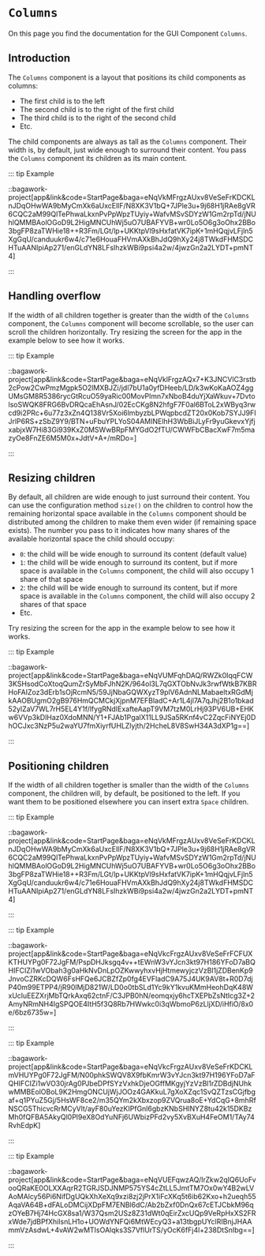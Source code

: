 <script>
	import ViewApp from '$lib/ViewApp.svelte'
</script>

# `Columns`
On this page you find the documentation for the GUI Component `Columns`.



## Introduction
The `Columns` component is a layout that positions its child components as columns:

* The first child is to the left
* The second child is to the right of the first child
* The third child is to the right of the second child
* Etc.

The child components are always as tall as the `Columns` component. Their width is, by default, just wide enough to surround their content. You pass the `Columns` component its children as its main content.

::: tip Example

::bagawork-project[app&link&code=StartPage&baga=eNqVkMFrgzAUxv8VeSeFrKDCKLnJDqOHwWA9bMyCmXk6aUxcEllF/N8XK3V1bQ+7JPle3u+9j68H1jRAe8gVR6CQC2aM99QlTePhwaLkxnPvPpWpzTUyiy+WafvMSvSDYzW1Gm2rpTd/jNUhlQMMBAolOGoD9L2HigMNCUhWj5uO7UBAFYVB+wr0Lo5O6g3oOhx2BBo3bgFP8zaTWHie18++R3Fm/LGt/lp+UKKtpVl9sHxfatVK7ipK+1mHQqjvLFjln5XgGqU/canduukr6w4/c71e6HouaFHVmAXkBhJdQ9hXy24j8TWkdFHMSDCHTuAANIpiAp271/enGLdYN8LFsIhzkWBi9psi4a2w/4jwzGn2a2LYDT+pmNT4]

:::




## Handling overflow
If the width of all children together is greater than the width of the `Columns` component, the `Columns` component will become scrollable, so the user can scroll the children horizontally. Try resizing the screen for the app in the example below to see how it works.

::: tip Example

::bagawork-project[app&link&code=StartPage&baga=eNqVklFrgzAQx7+K3JNCVlC3rstb2cPow2CwPmzMgpk5O2lMXBJZi/jdl7bU1a0yfDHeeb/LD/k3wKoKaAOZ4ggUMsGM8R5386rycGtRcuO59yaRic00MovPlmn7xNboB4duYjXaWkuv+7DvtolsoSWQK8FRG6BvDRQcaEhAsnJ/02EcCKg8N2hfgF7F0al6BToL2xWByq3rwcd9i2PRc+6u77z3xZn4Q138Vr5Xoi6lmbyzbLPWqpbcdZT20x0Kob7SYJJ9FIJrlP6RS+zSbZ9Y9/BTN+uFbuYPLYoS04AMINElhH3WbBiJLyFr9yuGkevxYjfjxabjxW7Hi83Gi939KxZ0MSWwBRpFMYGdO2fTU/CWWFbCBacXwF7m5mazyOe8FnZE6M5M0x+JdtV+A+/mRDo=]

:::


## Resizing children
By default, all children are wide enough to just surround their content. You can use the configuration method `size()` on the children to control how the remaining horizontal space available in the `Columns` component should be distributed among the children to make them even wider (if remaining space exists). The number you pass to it indicates how many shares of the available horizontal space the child should occupy:

* `0`: the child will be wide enough to surround its content (default value)
* `1`: the child will be wide enough to surround its content, but if more space is available in the `Columns` component, the child will also occupy 1 share of that space
* `2`: the child will be wide enough to surround its content, but if more space is available in the `Columns` component, the child will also occupy 2 shares of that space
* Etc.

Try resizing the screen for the app in the example below to see how it works.

::: tip Example

::bagawork-project[app&link&code=StartPage&baga=eNqVUMFqhDAQ/RWZk0IqqFCW3KSHsodCoXtoqQumZrSyMbFJhN2K/964ol3L7qGXTObNvJk3rwfWtkB7KBRHoFAIZoz3dErb1sOjRcmN5/59JjNbaGQWXyzT9plV6AdnNLMabaeltxRGdMjkAAOBUgmO2gB976HmQCMCkjXjpnM7EFBladC+Ar1L4jl7A7qJhj2B1o1bkad52ylZaV7WL7rH5EL4Y1f/lfygRNdIExafteAapT9VM7tzM0LrHj93PV6UB+EHKw6VVp3kDlHaz0XdoMNN/Y1+FJAb1PgalX11LL9JSa5RKnf4vC2ZqcFiNYEj0DhOCJxc3NzP5u2waYU7fmXiyrfUHLZlyjth/2HcheL8V8SwH34A3dXP1g==]

:::




## Positioning children
If the width of all children together is smaller than the width of the `Columns` component, the children will, by default, be positioned to the left. If you want them to be positioned elsewhere you can insert extra `Space` children.

::: tip Example

::bagawork-project[app&link&code=StartPage&baga=eNqVkMFrgzAUxv8VeSeFrKDCKLnJDqOHwWA9bMyCmXk6aUxcEllF/N8XK3V1bQ+7JPle3u+9j68H1jRAe8gVR6CQC2aM99QlTePhwaLkxnPvPpWpzTUyiy+WafvMSvSDYzW1Gm2rpTd/jNUhlQMMBAolOGoD9L2HigMNCUhWj5uO7UBAFYVB+wr0Lo5O6g3oOhx2BBo3bgFP8zaTWHie18++R3Fm/LGt/lp+UKKtpVl9sHxfatVK7ipK+1mHQqjvLFjln5XgGqU/canduukr6w4/c71e6HouaFHVmAXkBhJdQ9hXy24j8TWkdFHMSDCHTuAANIpiAp271/enGLdYN8LFsIhzkWBi9psi4a2w/4jwzGn2a2LYDT+pmNT4]

:::

::: tip Example

::bagawork-project[app&link&code=StartPage&baga=eNqVkcFrgzAUxv8VeSeFrFCFUXKTHUYPg0F72JgFM/PspDHJksgq4v++tEWnW3vYJcn3kt97H186YFoD7aBQHIFCIZi1wVObah3g0aHkNvDnLpOZKwwyhxvHjHtmewyjczVzBl1jZDBenKp9JnvoCZRKcDQW6FsHFQe6JCBZfZp0fg4EVFladC9A75J4UK9AV8t+R0D7djP40m99ETPP4/jR90lMjD821W/LD0o0tbSLd1Yc9kY1kvuKMmHeohDqK48WxUcluEEZXrjMbTQrkAxq62ctnF/C3JPB0hN/eomqxjy6hcTXEPbZsNtIcg3Z+2AmyNRmNH4IgSPQOE4ItH5f3Q8Rb7HWwkc0i3qWbmoP6zLljXD/iHfiO/8x0e/6bz6735w=]

:::

::: tip Example

::bagawork-project[app&link&code=StartPage&baga=eNqVkcFrgzAUxv8VeSeFrKDCKLmVHUYPg0F72JgFM/N00phkSWQV8X9fbKmrW3vYJcn3kt97H196YFoD7aFQHIFCIZi1wVO30jrAg0PJbeDPfSYzVxhkDjeOGffMKgyjYzVzBl1rZDBdjNUhkwMMBEolOBoL9K2HmgONCUjWjJOOz4GAKkuL7gXoXZqc1SvQZTzsCGjfbgaf+q1PYuZ5Gj/5HsWF8ce2/m35QYm2kXbxzop9ZVQrua8oE+YdCqG+8mhRfNSCG5ThicvcRrMCyVlt/ayF80uYezKIPfGnl6gbzKNbSHINYZ8tu42k15DKBzMh0fQFBA5AkyQl0Pl9eX8OdYuNFj6UWbizPFd2vy5XvBXuH4FeOM1/TAy74RvhEdpK]

:::

::: tip Example

::bagawork-project[app&link&code=StartPage&baga=eNqVUEFqwzAQ/IrZkw2qIQ6UoFvooQRaKE0OLXXAqrR2TGRJSDJNMP575YS4cZtLL5JmtTM7Ox0wY4B2wLVAoMAlcy56Pi6NifDgUQkXhXeXq9xzi8zj2jPrX1iFcXKq5t6ib62Kxo+h2ueqh55AqaVA64B+dFALoDMCijXDpFM7ENBl6dC/Ab2bZxf0DnQx67cETJCbkM96qzOYeB7Hj74HcGX8sa1/W37Qsm2USz8Z31dWt0qEirZxcUQp9VeRpHxXS2FRxWde7jdBPfXhiIsnLH1o+UOWdYNFQi6MtWEcyQ3+a13tbgpUYclRIBnjJHAAmmVzAsdwL+4vAW2wMTIsOAlqks3S7VflUrTS/yOcK6fFj4l+238DtSnIbg==]

:::